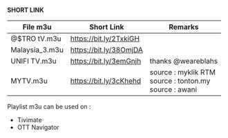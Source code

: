 **SHORT LINK**

File m3u | Short Link | Remarks
------------ | ------------- | -------------
@$TRO tV.m3u | https://bit.ly/2TxkiGH
Malaysia_3.m3u | https://bit.ly/38OmjDA
UNIFI TV.m3u | https://bit.ly/3emGnjh | thanks @weareblahs
MYTV.m3u | https://bit.ly/3cKhehd | source : myklik RTM </br> source : tonton.my </br> source : awani

Playlist m3u can be used on :
* Tivimate
* OTT Navigator
